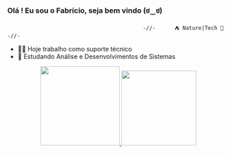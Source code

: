 ### Olá ! Eu sou o Fabrício, seja bem vindo  (ಠ‿ಠ)

                                               -//-      ⛺ Nature|Tech 👾      -//-
- 👨‍💻 Hoje trabalho como suporte técnico
- 🧠 Estudando Análise e Desenvolvimentos de Sistemas


<div align="center">
  <a href="https://github.com/faj3ricio">
  <img height="180em" src="https://github-readme-stats.vercel.app/api?username=faj3ricio&show_icons=true&theme=tokyonight&include_all_commits=true&count_private=true"/>
  <img height="170em" src="https://github-readme-stats.vercel.app/api/top-langs/?username=faj3ricio&layout=compact&langs_count=7&theme=tokyonight"/>

